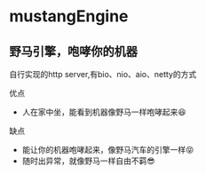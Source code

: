 # mustangEngine
## 野马引擎，咆哮你的机器
自行实现的http server,有bio、nio、aio、netty的方式

优点
- 人在家中坐，能看到机器像野马一样咆哮起来:laughing:

缺点
- 能让你的机器咆哮起来，像野马汽车的引擎一样:stuck_out_tongue_closed_eyes:
- 随时出异常，就像野马一样自由不羁:sunglasses:
